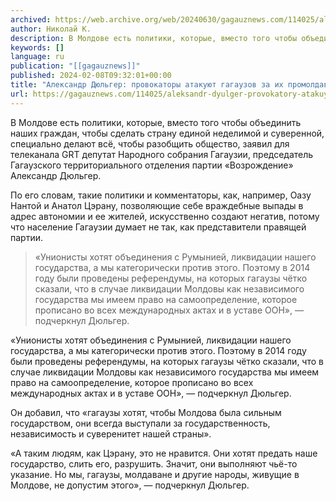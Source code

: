 ```yaml
---
archived: https://web.archive.org/web/20240630/gagauznews.com/114025/aleksandr-dyulger-provokatory-atakuyut-gagauzov-za-ih-promoldavskuyu-pozitsiyu.html
author: Николай К.
description: В Молдове есть политики, которые, вместо того чтобы объединить наших граждан, чтобы сделать страну единой неделимой и суверенной, специально делают всё, чтобы разобщить общество, заявил для телеканала GRT депутат Народного собрания Гагаузии, председатель Гагаузского территориального отделения партии «Возрождение» Александр Дюльгер. По его словам, такие политики и комментаторы, как, например, Оазу Нантой и Анатол Цэрану, позволяющие себе враждебные выпады в адрес автономии и ее жителей, искусственно создают негатив, потому что население Гагаузии думает не так, как представители правящей партии. «Унионисты хотят объединения с Румынией, ликвидации нашего государства, а мы категорически против этого. Поэтому в 2014 году были проведены референдумы, на которых […]
keywords: []
language: ru
publication: "[[gagauznews]]"
published: 2024-02-08T09:32:01+00:00
title: "Александр Дюльгер: провокаторы атакуют гагаузов за их промолдавскую позицию"
url: https://gagauznews.com/114025/aleksandr-dyulger-provokatory-atakuyut-gagauzov-za-ih-promoldavskuyu-pozitsiyu.html
---
```


В Молдове есть политики, которые, вместо того чтобы объединить наших граждан, чтобы сделать страну единой неделимой и суверенной, специально делают всё, чтобы разобщить общество, заявил для телеканала GRT депутат Народного собрания Гагаузии, председатель Гагаузского территориального отделения партии «Возрождение» Александр Дюльгер.

По его словам, такие политики и комментаторы, как, например, Оазу Нантой и Анатол Цэрану, позволяющие себе враждебные выпады в адрес автономии и ее жителей, искусственно создают негатив, потому что население Гагаузии думает не так, как представители правящей партии.

> «Унионисты хотят объединения с Румынией, ликвидации нашего государства, а мы категорически против этого. Поэтому в 2014 году были проведены референдумы, на которых гагаузы чётко сказали, что в случае ликвидации Молдовы как независимого государства мы имеем право на самоопределение, которое прописано во всех международных актах и в уставе ООН», — подчеркнул Дюльгер.

«Унионисты хотят объединения с Румынией, ликвидации нашего государства, а мы категорически против этого. Поэтому в 2014 году были проведены референдумы, на которых гагаузы чётко сказали, что в случае ликвидации Молдовы как независимого государства мы имеем право на самоопределение, которое прописано во всех международных актах и в уставе ООН», — подчеркнул Дюльгер.

Он добавил, что «гагаузы хотят, чтобы Молдова была сильным государством, они всегда выступали за государственность, независимость и суверенитет нашей страны».

«А таким людям, как Цэрану, это не нравится. Они хотят предать наше государство, слить его, разрушить. Значит, они выполняют чьё-то указание. Но мы, гагаузы, молдаване и другие народы, живущие в Молдове, не допустим этого», — подчеркнул Дюльгер.